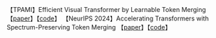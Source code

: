 【TPAMI】Efficient Visual Transformer by Learnable Token Merging 【[paper](https://arxiv.org/abs/2407.15219)】【[code](https://github.com/Statistical-Deep-Learning/LTM)】
【NeurIPS 2024】Accelerating Transformers with Spectrum-Preserving Token Merging 【[paper](https://arxiv.org/abs/2405.16148)】【[code](https://github.com/hchautran/PiToMe)】
